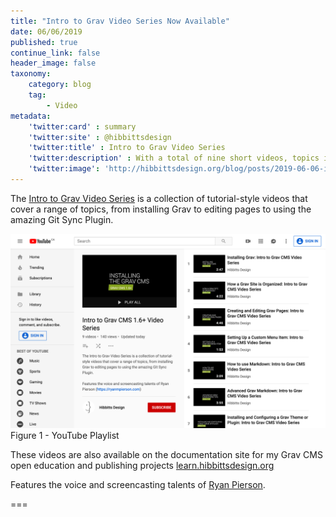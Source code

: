 ```yaml
---
title: "Intro to Grav Video Series Now Available"
date: 06/06/2019
published: true
continue_link: false
header_image: false
taxonomy:
    category: blog
    tag:
        - Video
metadata:
    'twitter:card' : summary
    'twitter:site' : @hibbittsdesign
    'twitter:title' : Intro to Grav Video Series
    'twitter:description' : With a total of nine short videos, topics include installing Grav to editing pages to using the amazing Git Sync Plugin.
    'twitter:image': 'http://hibbittsdesign.org/blog/posts/2019-06-06-intro-to-grav-video-series-now-available/youtube-playlist.png'
---
```


The [Intro to Grav Video Series](https://www.youtube.com/playlist?list=PLk2Bz5X36nXBSZqb9w8x-BmxkaJwCDJkc) is a collection of tutorial-style videos that cover a range of topics, from installing Grav to editing pages to using the amazing Git Sync Plugin.

![YouTube Playlist](youtube-playlist.png)  
Figure 1 - YouTube Playlist

These videos are also available on the documentation site for my Grav CMS open education and publishing projects [learn.hibbittsdesign.org](https://learn.hibbittsdesign.org/intro-to-grav-video-series)  

Features the voice and screencasting talents of [Ryan Pierson](https://ryanmpierson.com/).

===

